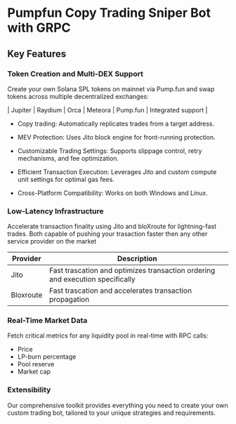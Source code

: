 # Pumpfun Copy Trading Sniper Bot with GRPC
  
## Key Features

### Token Creation and Multi-DEX Support
   
   Create your own Solana SPL tokens on mainnet via Pump.fun and swap tokens across multiple decentralized exchanges:

   | Jupiter  | Raydium  | Orca | Meteora  | Pump.fun  | Integrated support |

   - Copy trading: Automatically replicates trades from a target address.
     
   - MEV Protection: Uses Jito block engine for front-running protection.

   - Customizable Trading Settings: Supports slippage control, retry mechanisms, and fee optimization.
   
   - Efficient Transaction Execution: Leverages Jito and custom compute unit settings for optimal gas fees.
   
   - Cross-Platform Compatibility: Works on both Windows and Linux.
     
### Low-Latency Infrastructure

   Accelerate transaction finality using Jito and bloXroute for lightning-fast trades. Both capable of pushing your trasaction faster then any other service provider on the market

   | Provider | Description |
   |----------|---------------|
   | Jito      | Fast trascation and optimizes transaction ordering and execution specifically |
   | Bloxroute | Fast trascation and accelerates transaction propagation |

### Real-Time Market Data

   Fetch critical metrics for any liquidity pool in real-time with RPC calls:
   - Price
   - LP-burn percentage
   - Pool reserve
   - Market cap

### Extensibility
   
   Our comprehensive toolkit provides everything you need to create your own custom trading bot, tailored to your unique strategies and requirements.

